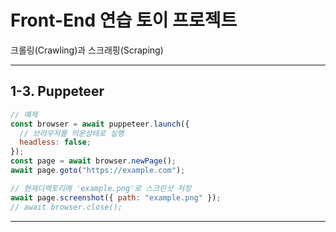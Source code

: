 # Front-End 연습 토이 프로젝트

크롤링(Crawling)과 스크래핑(Scraping)

---

## 1-3. Puppeteer

```js
// 예제
const browser = await puppeteer.launch({
  // 브라우저를 띄운상태로 실행
  headless: false;
});
const page = await browser.newPage();
await page.goto("https://example.com");

// 현재디렉토리에 'example.png'로 스크린샷 저장
await page.screenshot({ path: "example.png" });
// await browser.close();
```

---
